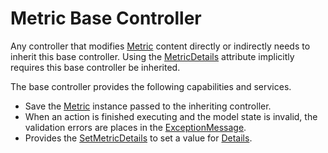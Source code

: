 # Metric Base Controller
Any controller that modifies [Metric](./Metric.md) content directly or indirectly needs to inherit this base controller.
Using the [MetricDetails](./MetricDetails.md) attribute implicitly requires this base controller be inherited.

The base controller provides the following capabilities and services.
- Save the [Metric](./Metric.md) instance passed to the inheriting controller.
- When an action is finished executing and the model state is invalid, the validation errors are places in the
[ExceptionMessage](./MagenicMetrics.md#magenicmetricsmetricexceptionmessage).
- Provides the [SetMetricDetails](./MagenicMetrics.md#magenicmetricscontrollersmetricsbasecontrollersetmetricdetailssystemobject) 
to set a value for [Details](./MagenicMetrics.md#magenicmetricsimetricdetails).

